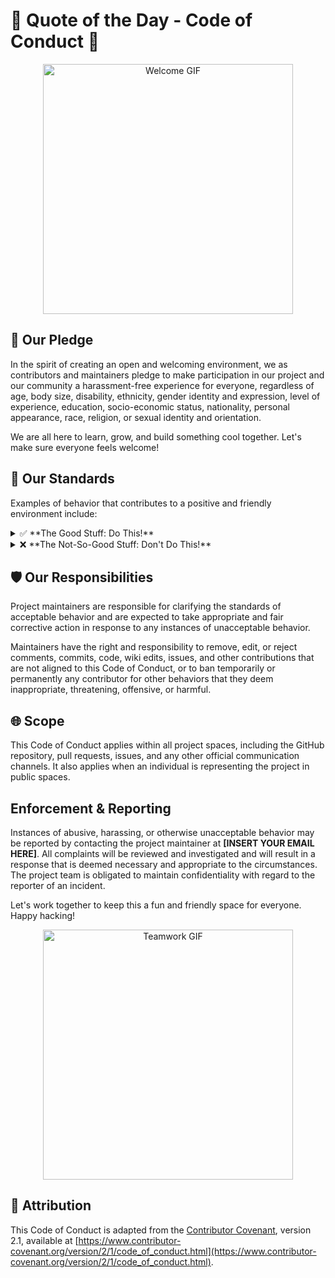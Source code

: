 # 💖 Quote of the Day - Code of Conduct 💖

<p align="center">
  <img src="https://media.giphy.com/media/l41lZxzroU33typuU/giphy.gif" alt="Welcome GIF" width="400"/>
</p>

## 🤝 Our Pledge

In the spirit of creating an open and welcoming environment, we as contributors and maintainers pledge to make participation in our project and our community a harassment-free experience for everyone, regardless of age, body size, disability, ethnicity, gender identity and expression, level of experience, education, socio-economic status, nationality, personal appearance, race, religion, or sexual identity and orientation.

We are all here to learn, grow, and build something cool together. Let's make sure everyone feels welcome!

## 🌟 Our Standards

Examples of behavior that contributes to a positive and friendly environment include:

<details>
  <summary>✅ **The Good Stuff: Do This!**</summary>
  
  * **Be Welcoming & Kind:** Use welcoming and inclusive language. A simple "hello" can make someone's day!
  * **Be Respectful:** Respect differing viewpoints and experiences. We all have different perspectives.
  * **Give and Accept Feedback Gracefully:** Offer and receive constructive feedback with a positive attitude. It’s how we all improve.
  * **Assume Good Intent:** Assume others are trying to do their best. If something is unclear, ask for clarification.
  * **Focus on What's Best for the Community:** Help us build a positive and supportive community around this project.
</details>

<details>
  <summary>❌ **The Not-So-Good Stuff: Don't Do This!**</summary>
  
  * **No Harassment:** This includes trolling, insulting/derogatory comments, and personal or political attacks.
  * **No Unwelcome Advances:** The use of sexualized language or imagery and unwelcome sexual attention is not permitted.
  * **No Doxing:** Publishing others' private information, such as a physical or electronic address, without explicit permission is a serious breach of trust.
  * **Other Inappropriate Conduct:** Any other conduct which could reasonably be considered inappropriate in a professional or community setting is not allowed.
</details>



## 🛡️ Our Responsibilities

Project maintainers are responsible for clarifying the standards of acceptable behavior and are expected to take appropriate and fair corrective action in response to any instances of unacceptable behavior.

Maintainers have the right and responsibility to remove, edit, or reject comments, commits, code, wiki edits, issues, and other contributions that are not aligned to this Code of Conduct, or to ban temporarily or permanently any contributor for other behaviors that they deem inappropriate, threatening, offensive, or harmful.

## 🌐 Scope

This Code of Conduct applies within all project spaces, including the GitHub repository, pull requests, issues, and any other official communication channels. It also applies when an individual is representing the project in public spaces.

##  Enforcement & Reporting

Instances of abusive, harassing, or otherwise unacceptable behavior may be reported by contacting the project maintainer at **[INSERT YOUR EMAIL HERE]**. All complaints will be reviewed and investigated and will result in a response that is deemed necessary and appropriate to the circumstances. The project team is obligated to maintain confidentiality with regard to the reporter of an incident.

Let's work together to keep this a fun and friendly space for everyone. Happy hacking!

<p align="center">
  <img src="https://media.giphy.com/media/3o7abAHdYvZdBNnGZq/giphy.gif" alt="Teamwork GIF" width="400"/>
</p>

## 📜 Attribution

This Code of Conduct is adapted from the [Contributor Covenant](https://www.contributor-covenant.org), version 2.1, available at [https://www.contributor-covenant.org/version/2/1/code_of_conduct.html](https://www.contributor-covenant.org/version/2/1/code_of_conduct.html).
